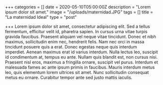 +++
categories = []
date = 2020-05-10T05:00:00Z
description = "Lorem ipsum dolor sit amet."
image = "/uploads/maternidad.JPG"
tags = []
title = "La maternidad Ideal"
type = "post"

+++
Lorem ipsum dolor sit amet, consectetur adipiscing elit. Sed a tellus fermentum, efficitur velit id, pharetra sapien. In cursus urna vitae turpis gravida faucibus. Praesent aliquam vel neque vitae tincidunt. Donec et nibh maximus, sollicitudin enim nec, hendrerit felis. Nam nec orci in massa tincidunt posuere quis a erat. Donec egestas neque quis interdum imperdiet. Aenean maximus erat id varius interdum. Nulla lectus leo, suscipit id condimentum at, tempus eu ante. Nullam quis blandit est, non cursus nisi. Praesent nisl eros, maximus a fringilla ornare, suscipit vel purus. Interdum et malesuada fames ac ante ipsum primis in faucibus. Mauris interdum metus leo, quis elementum lorem ultrices sit amet. Nunc sollicitudin consequat metus eu ornare. Curabitur tempor ante sed justo mattis iaculis.